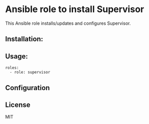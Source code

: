 # Ansible role to install Supervisor

This Ansible role installs/updates and configures Supervisor.

## Installation:


## Usage:

    roles:
      - role: supervisor


## Configuration


## License

MIT
